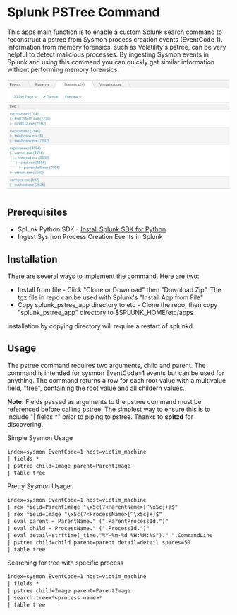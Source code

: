 # Splunk PSTree Command

This apps main function is to enable a custom Splunk search command to reconstruct a pstree from Sysmon process creation events (EventCode 1). Information from memory forensics, such as Volatility's pstree, can be very helpful to detect malicious processes. By ingesting Sysmon events in Splunk and using this command you can quickly get similar information without performing memory forensics.  

![Splunk PSTree](https://github.com/murchisd/murchisd.github.io/raw/master/assets/splunk/pstree.JPG)

## Prerequisites

* Splunk Python SDK - [Install Splunk SDK for Python](http://dev.splunk.com/view/python-sdk/SP-CAAAEDG)
* Ingest Sysmon Process Creation Events in Splunk

## Installation

There are several ways to implement the command. Here are two:
* Install from file - Click "Clone or Download" then "Download Zip". The tgz file in repo can be used with Splunk's "Install App from File"
* Copy splunk_pstree_app directory to etc - Clone the repo, then copy "splunk_pstree_app" directory to $SPLUNK_HOME/etc/apps

Installation by copying directory will require a restart of splunkd.

## Usage 

The pstree command requires two arguments, child and parent. The command is intended for sysmon EventCode=1 events but can be used for anything. The command returns a row for each root value with a multivalue field, "tree", containing the root value and all childern values.  
  
**Note:** Fields passed as arguments to the pstree command must be referenced before calling pstree. The simplest way to ensure this is to include "| fields *" prior to piping to pstree. Thanks to **spitzd** for discovering.

Simple Sysmon Usage

```
index=sysmon EventCode=1 host=victim_machine
| fields *
| pstree child=Image parent=ParentImage
| table tree
```

Pretty Sysmon Usage
```
index=sysmon EventCode=1 host=victim_machine
| rex field=ParentImage "\x5c(?<ParentName>[^\x5c]+)$"
| rex field=Image "\x5c(?<ProcessName>[^\x5c]+)$"
| eval parent = ParentName." (".ParentProcessId.")"
| eval child = ProcessName." (".ProcessId.")"
| eval detail=strftime(_time,"%Y-%m-%d %H:%M:%S")." ".CommandLine
| pstree child=child parent=parent detail=detail spaces=50
| table tree
```

Searching for tree with specific process
```
index=sysmon EventCode=1 host=victim_machine
| fields *
| pstree child=Image parent=ParentImage
| search tree=*<process name>*
| table tree
```

